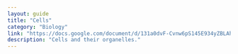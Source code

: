 ```yaml
---
layout: guide
title: "Cells"
category: "Biology"
link: "https://docs.google.com/document/d/131a0dvF-Cvnw6pS145E934yZBLAh4WAPMUY_UbHi8Lo/pub?embedded=true"
description: "Cells and their organelles."
---
```

